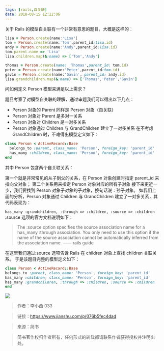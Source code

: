```yaml
---
tags: [rails,自关联]
date: 2018-08-15 12:22:06
---
```


关于 Rails 的模型自关联有一个非常有意思的题目，大概是这样的：

```ruby
lisa = Person.create(name:'Lisa')
tom = Person.create(name:'Tom',parent_id:lisa.id)
andy = Person.create(name:'Andy',parent_id:lisa.id)
tom.parent.name => 'Lisa'
lisa.children.map(&:name) => ['Tom','Andy']

thomas = Person.create(name: 'Thomas',parent_id: tom.id)
peter = Person.create(name:'Peter',parent_id:tom.id)
gavin = Person.create(name:'Gavin', parent_id: andy.id)
lisa.grandchildren.map(&:name) => ['Thomas','Peter','Gavin']
```

问如何定义 Person 模型来满足以上需求？

题目考察了对模型自关联的理解，通过审题我们可以得出以下几点：

- Person 对象的 Parent 同样是 Person 对象（自关联）
- Person 对象对 Parent 是多对一关系
- Person 对象对 Children 是一对多关系
- Person 对象通过 Children 与 GrandChildren 建立了一对多关系
  在不考虑 GrandChildren 时，不难得出模型定义如下：

```ruby
class Person < ActiveRecord::Base
  belongs_to :parent, class_name: 'Person', foreign_key: 'parent_id'
  has_many :children, class_name: 'Person', foreign_key: 'parent_id'
end
```

其中 Person 包含两个自关联关系：

第一个就是非常常见的从子到父的关系，在 Person 对象创建时指定 parent_id 来指向父对象；
第二个关系用来指定 Person 对象对应的所有子对象
接下来更近一步，我们要找到 Person 对象子对象的子对象，换句话说：孙子对象。
如我们上面的分析，Person 对象通过 Children 与 GrandChildren 建立了一对多关系，其代码表现为：

`has_many :grandchildren, :through => :children, :source => :children`
:source 选项的官方文档说明如下：

> The :source option specifies the source association name for a has_many :through association. You only need to use this option if the name of the source association cannot be automatically inferred from the association name. —— rails guide

在这里我们通过:source 选项告诉 Rails 在 children 对象上查找 children 关联关系。
于是该题目完整的模型定义如下：

```ruby
class Person < ActiveRecord::Base
belongs_to :parent, class_name: 'Person', foreign_key: 'parent_id'
has_many :children, class_name: 'Person', foreign_key: 'parent_id'
has_many :grandchildren, :through => :children, :source => :children
end
```

![](http://ogbkru1bq.bkt.clouddn.com/选区_124.png)

> 作者：李小西 033

> 链接：https://www.jianshu.com/p/076b5fec4dad

> 來源：简书

> 简书著作权归作者所有，任何形式的转载都请联系作者获得授权并注明出处。
